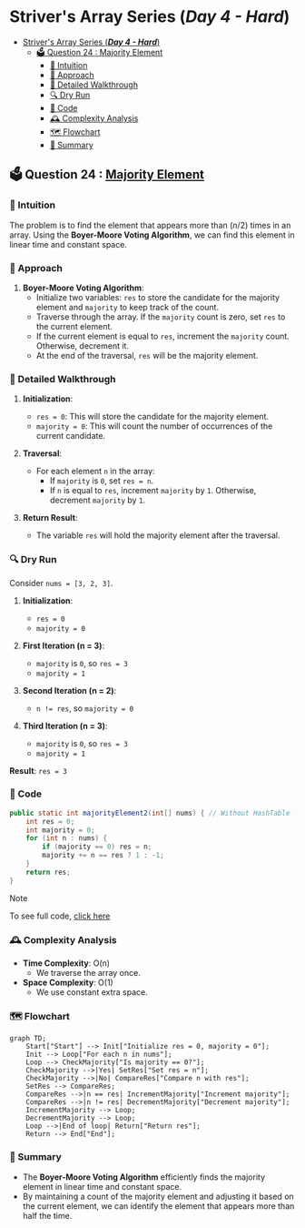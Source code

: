 # Striver's Array Series (***Day 4 - Hard***)
- [Striver's Array Series (***Day 4 - Hard***)](#strivers-array-series-day-4---hard)
  - [🗳️ Question 24 : Majority Element](#️-question-24--majority-element)
    - [🧠 Intuition](#-intuition)
    - [🚀 Approach](#-approach)
    - [📜 Detailed Walkthrough](#-detailed-walkthrough)
    - [🔍 Dry Run](#-dry-run)
    - [🔢 Code](#-code)
    - [🕰️ Complexity Analysis](#️-complexity-analysis)
    - [🗺️ Flowchart](#️-flowchart)
    - [🎉 Summary](#-summary)

## 🗳️ Question 24 : [Majority Element](https://leetcode.com/problems/majority-element/description/)

### 🧠 Intuition

The problem is to find the element that appears more than $(n/2)$ times in an array. Using the **Boyer-Moore Voting Algorithm**, we can find this element in linear time and constant space.

### 🚀 Approach

1. **Boyer-Moore Voting Algorithm**:
   - Initialize two variables: `res` to store the candidate for the majority element and `majority` to keep track of the count.
   - Traverse through the array. If the `majority` count is zero, set `res` to the current element.
   - If the current element is equal to `res`, increment the `majority` count. Otherwise, decrement it.
   - At the end of the traversal, `res` will be the majority element.

### 📜 Detailed Walkthrough

1. **Initialization**:
   - `res = 0`: This will store the candidate for the majority element.
   - `majority = 0`: This will count the number of occurrences of the current candidate.

2. **Traversal**:
   - For each element `n` in the array:
     - If `majority` is `0`, set `res = n`.
     - If `n` is equal to `res`, increment `majority` by `1`. Otherwise, decrement `majority` by `1`.

3. **Return Result**:
   - The variable `res` will hold the majority element after the traversal.

### 🔍 Dry Run

Consider `nums = [3, 2, 3]`.

1. **Initialization**:
   - `res = 0`
   - `majority = 0`

2. **First Iteration (n = 3)**:
   - `majority` is `0`, so `res = 3`
   - `majority = 1`

3. **Second Iteration (n = 2)**:
   - `n != res`, so `majority = 0`

4. **Third Iteration (n = 3)**:
   - `majority` is `0`, so `res = 3`
   - `majority = 1`

**Result**: `res = 3`

### 🔢 Code

```java
public static int majorityElement2(int[] nums) { // Without HashTable - Most Optimal
    int res = 0;
    int majority = 0;
    for (int n : nums) {
        if (majority == 0) res = n;
        majority += n == res ? 1 : -1;
    }
    return res;        
}
```

> [!NOTE]
> To see full code, [click here](/IntermediateJAVA/Arrays/Striver's%20Array%20Series/MajorityElement.java)

### 🕰️ Complexity Analysis
- **Time Complexity**: O(n)
  - We traverse the array once.
- **Space Complexity**: O(1)
  - We use constant extra space.

### 🗺️ Flowchart

```mermaid
graph TD;
    Start["Start"] --> Init["Initialize res = 0, majority = 0"];
    Init --> Loop["For each n in nums"];
    Loop --> CheckMajority["Is majority == 0?"];
    CheckMajority -->|Yes| SetRes["Set res = n"];
    CheckMajority -->|No| CompareRes["Compare n with res"];
    SetRes --> CompareRes;
    CompareRes -->|n == res| IncrementMajority["Increment majority"];
    CompareRes -->|n != res| DecrementMajority["Decrement majority"];
    IncrementMajority --> Loop;
    DecrementMajority --> Loop;
    Loop -->|End of loop| Return["Return res"];
    Return --> End["End"];
```

### 🎉 Summary
- The **Boyer-Moore Voting Algorithm** efficiently finds the majority element in linear time and constant space.
- By maintaining a count of the majority element and adjusting it based on the current element, we can identify the element that appears more than half the time.

